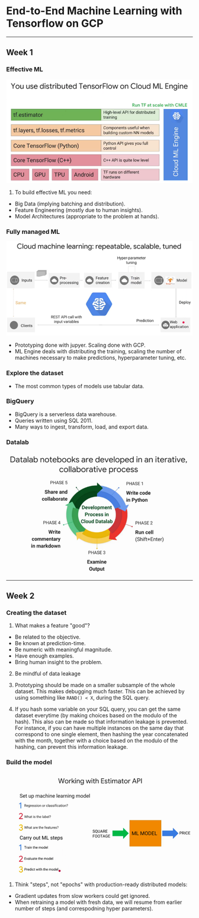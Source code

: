 # End-to-End Machine Learning with Tensorflow on GCP

---

## Week 1

### Effective ML

![](images/01.png)

1. To build effective ML you need:
- Big Data (implying batching and distribution).
- Feature Engineering (mostly due to human insights).
- Model Architectures (appropriate to the problem at hands).

### Fully managed ML

![](images/02.png)

- Prototyping done with jupyer. Scaling done with GCP.
- ML Engine deals with distributing the training, scaling the number of machines necessary to make predictions, hyperparameter tuning, etc.

### Explore the dataset

- The most common types of models use tabular data.

### BigQuery

- BigQuery is a serverless data warehouse.
- Queries written using SQL 2011.
- Many ways to ingest, transform, load, and export data.

### Datalab

![](images/03.png)

---

## Week 2

### Creating the dataset

1. What makes a feature "good"?

- Be related to the objective.
- Be known at prediction-time.
- Be numeric with meaningful magnitude.
- Have enough examples.
- Bring human insight to the problem.

2. Be mindful of data leakage

3. Prototyping should be made on a smaller subsample of the whole dataset. This makes debugging much faster. This can be achieved by using something like `RAND() < X`, during the SQL query.

4. If you hash some variable on your SQL query, you can get the same dataset everytime (by making choices based on the modulo of the hash). This also can be made so that information leakage is prevented. For instance, if you can have multiple instances on the same day that correspond to one single element, then hashing the year concatenated with the month, together with a choice based on the modulo of the hashing, can prevent this information leakage.

### Build the model

![](images/04.png)

1. Think "steps", not "epochs" with production-ready distributed models:
- Gradient updates from slow workers could get ignored.
- When retraining a model with fresh data, we will resume from earlier number of steps (and correspodning hyper parameters).